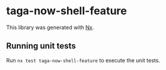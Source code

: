 # taga-now-shell-feature

This library was generated with [Nx](https://nx.dev).

## Running unit tests

Run `nx test taga-now-shell-feature` to execute the unit tests.
